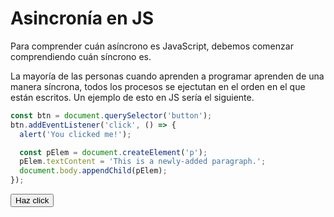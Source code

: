 # Asincronía en JS

Para comprender cuán asíncrono es JavaScript, debemos comenzar comprendiendo cuán síncrono es.

La mayoría de las personas cuando aprenden a programar aprenden de una manera síncrona, todos los procesos se ejectutan en el orden en el que están escritos. Un ejemplo de esto en JS sería el siguiente. 

```js
const btn = document.querySelector('button');
btn.addEventListener('click', () => {
  alert('You clicked me!');

  const pElem = document.createElement('p');
  pElem.textContent = 'This is a newly-added paragraph.';
  document.body.appendChild(pElem);
});
```

<button>
    Haz click
</button>

<script>  
    const btn = document.querySelector('button');
btn.addEventListener('click', () => {
  alert('You clicked me!');

  let pElem = document.createElement('p');
  pElem.textContent = 'This is a newly-added paragraph.';
  document.body.appendChild(pElem);
});
</script>  